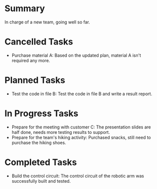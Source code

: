 # Summary

In charge of a new team, going well so far.

# Cancelled Tasks

- Purchase material A: Based on the updated plan, material A isn't required any more.

# Planned Tasks

- Test the code in file B: Test the code in file B and write a result report.

# In Progress Tasks

- Prepare for the meeting with customer C: The presentation slides are half done, needs more testing results to support.
- Prepare for the team's hiking activity: Purchased snacks, still need to purchase the hiking shoes.

# Completed Tasks

- Build the control circuit: The control circuit of the robotic arm was successfully built and tested.